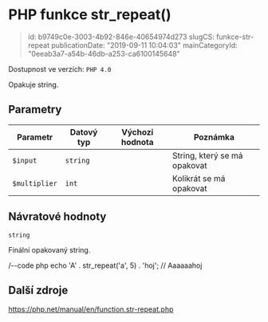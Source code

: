 PHP funkce str_repeat()
================================

> id: b9749c0e-3003-4b92-846e-40654974d273
> slugCS: funkce-str-repeat
> publicationDate: "2019-09-11 10:04:03"
> mainCategoryId: "0eeab3a7-a54b-46db-a253-ca6100145648"

Dostupnost ve verzích: `PHP 4.0`

Opakuje string.

Parametry
--------------

| Parametr | Datový typ | Výchozí hodnota | Poznámka |
|-----|-----|-----|-----|
| `$input` | `string` |  | String, který se má opakovat |
| `$multiplier` | `int` |  | Kolikrát se má opakovat |


Návratové hodnoty
----------------

`string`

Finální opakovaný string.

/--code php
echo 'A' . str_repeat('a', 5) . 'hoj'; // Aaaaaahoj

Další zdroje
------------

https://php.net/manual/en/function.str-repeat.php

